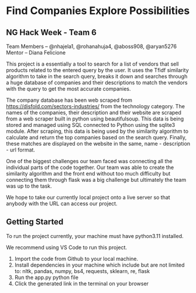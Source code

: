 # Find Companies Explore Possibilities

## NG Hack Week - Team 6

Team Members – @nhajela1, @rohanahuja4, @aboss908, @aryan5276
Mentor – Diana Felicione

This project is a essentially a tool to search for a list of vendors that sell products related to the entered query by the user. It uses the Tfidf similarity algorithm to take in the search query, breaks it down and searches through a huge database of companies and their descriptions to match the vendors with the query to get the most accurate companies. 

The company database has been web scraped from https://disfold.com/sectors-industries/ from the technology category. The names of the companies, their description and their website are scraped from a web scraper built in python using beautifulsoup. This data is being stored and managed using SQL connected to Python using the sqlite3 module. After scraping, this data is being used by the similarity algorithm to calculate and return the top companies based on the search query. Finally, these matches are displayed on the website in the same, name - description - url format. 

One of the biggest challenges our team faced was connecting all the individual parts of the code together. Our team was able to create the similarity algorithm and the front end without too much difficulty but connecting them through flask was a big challenge but ultimately the team was up to the task. 

We hope to take our currently local project onto a live server so that anybody with the URL can access our project.


## Getting Started

To run the project currently, your machine must have python3.11 installed.

We recommend using VS Code to run this project.

1) Import the code from Github to your local machine.
2) Install dependencies in your machine which include but are not limited to: nltk, pandas, numpy, bs4, requests, sklearn, re, flask
3) Run the app.py python file
4) Click the generated link in the terminal on your browser

